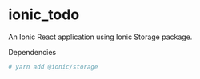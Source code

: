 # ionic_todo
An Ionic React application using Ionic Storage package.

Dependencies
```bash
# yarn add @ionic/storage
```
